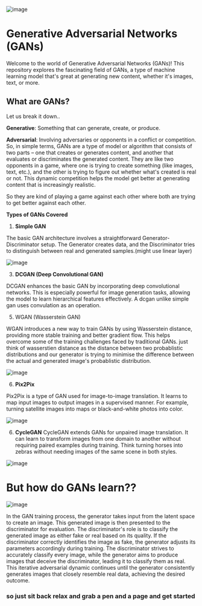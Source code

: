 ![image](https://github.com/AbhinavJangra29/GANS/assets/107471490/2a3b7d4b-8def-4fa9-a86c-33e25aec21e6)

<h1>Generative Adversarial Networks (GANs)</h1>

Welcome to the world of Generative Adversarial Networks (GANs)! This repository explores the fascinating field of GANs, a type of machine learning model that's great at generating new content, whether it's images, text, or more. 

<h2>What are GANs?</h2>

Let us break it down..

**Generative**: Something that can generate, create, or produce.

**Adversarial**: Involving adversaries or opponents in a conflict or competition.
So, in simple terms, GANs are a type of model or algorithm that consists of two parts – one that creates or generates content, and another that evaluates or discriminates the generated content. They are like two opponents in a game, where one is trying to create something (like images, text, etc.), and the other is trying to figure out whether what's created is real or not. This dynamic competition helps the model get better at generating content that is increasingly realistic.

So they are kind of playing a game against each other where both are trying to get better against each other.


**Types of GANs Covered**

1. **Simple GAN**
   
The basic GAN architecture involves a straightforward Generator-Discriminator setup. The Generator creates data, and the Discriminator tries to distinguish between real and generated samples.(might use linear layer)

![image](https://github.com/AbhinavJangra29/GANS/assets/107471490/5fb80de9-441c-4218-b45c-3f544d4d279a)


3. **DCGAN (Deep Convolutional GAN)**
   
DCGAN enhances the basic GAN by incorporating deep convolutional networks. This is especially powerful for image generation tasks, allowing the model to learn hierarchical features effectively.
A dcgan unlike simple gan uses convulation as an operation.

5. WGAN (Wasserstein GAN)
   
WGAN introduces a new way to train GANs by using Wasserstein distance, providing more stable training and better gradient flow. This helps overcome some of the training challenges faced by traditional GANs.
just think of wasserstien distance as the distance between two probablistic distributions and our generator is trying to minimise the difference between the actual and generated image's probablistic distribution.

![image](https://github.com/AbhinavJangra29/GANS/assets/107471490/1856c611-3943-43e4-b3fd-6b18365078ef)


6. **Pix2Pix**
   
Pix2Pix is a type of GAN used for image-to-image translation. It learns to map input images to output images in a supervised manner. For example, turning satellite images into maps or black-and-white photos into color.

![image](https://github.com/AbhinavJangra29/GANS/assets/107471490/a4f5cae2-6d02-4697-8892-4882605d08ae)


6. **CycleGAN**
CycleGAN extends GANs for unpaired image translation. It can learn to transform images from one domain to another without requiring paired examples during training. Think turning horses into zebras without needing images of the same scene in both styles.

![image](https://github.com/AbhinavJangra29/GANS/assets/107471490/35fe3334-4f78-4bf1-929b-e7a46de08613)


<h1>But how do GANs learn??</h1>

![image](https://github.com/AbhinavJangra29/GANS/assets/107471490/46001360-0ba2-4e8f-8313-595574925e5b)


In the GAN training process, the generator takes input from the latent space to create an image. This generated image is then presented to the discriminator for evaluation. The discriminator's role is to classify the generated image as either fake or real based on its quality. If the discriminator correctly identifies the image as fake, the generator adjusts its parameters accordingly during training. The discriminator strives to accurately classify every image, while the generator aims to produce images that deceive the discriminator, leading it to classify them as real. This iterative adversarial dynamic continues until the generator consistently generates images that closely resemble real data, achieving the desired outcome.

<h3>so just sit back relax and grab a pen and a page and get started</h3>










